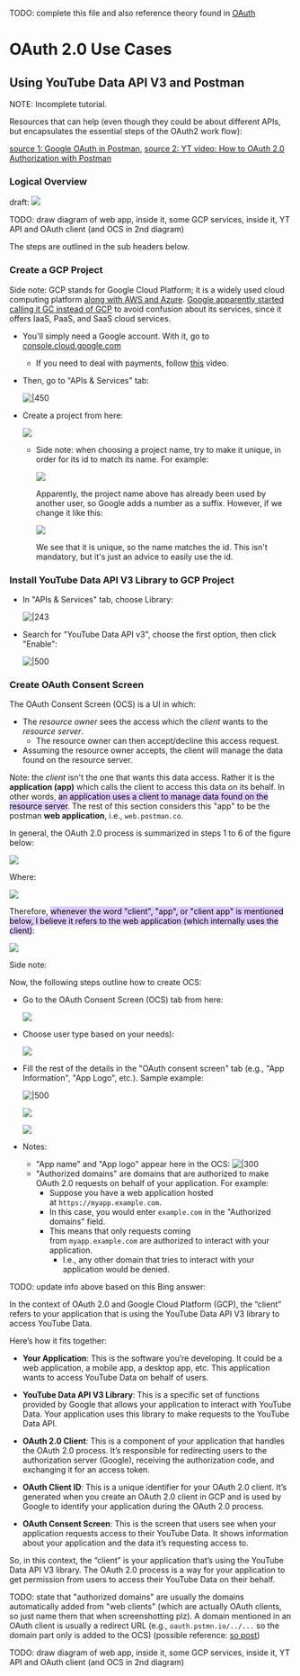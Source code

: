 
TODO: complete this file and also reference theory found in [OAuth](../Cyber%20Security/OAuth.md)

# OAuth 2.0 Use Cases

## Using YouTube Data API V3 and Postman

NOTE: Incomplete tutorial.

Resources that can help (even though they could be about different APIs, but encapsulates the essential steps of the OAuth2 work flow):

[source 1: Google OAuth in Postman](https://quickstarts.postman.com/guide/google-oauth-in-postman/index.html), [source 2: YT video: How to OAuth 2.0 Authorization with Postman](https://www.youtube.com/watch?v=zHfR96IZECQ)

### Logical Overview

draft: 
![](Attachments%20-%20Postman/Pasted%20image%2020231209044137.png)

TODO: draw diagram of web app, inside it, some GCP services, inside it, YT API and OAuth client (and OCS in 2nd diagram)

The steps are outlined in the sub headers below.

### Create a GCP Project

Side note: GCP stands for Google Cloud Platform; it is a widely used cloud computing platform [along with AWS and Azure](https://www.digitalocean.com/resources/article/comparing-aws-azure-gcp). [Google apparently started calling it GC instead of GCP](https://www.reddit.com/r/googlecloud/comments/183bq2i/what_is_the_difference_between_google_cloud_and/?ref=readnext) to avoid confusion about its services, since it offers IaaS, PaaS, and SaaS cloud services.

* You'll simply need a Google account. With it, go to [console.cloud.google.com](https://console.cloud.google.com/)
	* If you need to deal with payments, follow [this](https://www.youtube.com/watch?v=hRXMuMQQ27c) video.
* Then, go to "APIs & Services" tab:
  
  ![|450](Attachments%20-%20Postman/Pasted%20image%2020231208101323.png)
  
* Create a project from here:
  
  ![](Attachments%20-%20Postman/Pasted%20image%2020231208101717.png)
  
	* Side note: when choosing a project name, try to make it unique, in order for its id to match its name. For example:
	  
	  ![](Attachments%20-%20Postman/Pasted%20image%2020231208101931.png)
	  
	  Apparently, the project name above has already been used by another user, so Google adds a number as a suffix. However, if we change it like this:
	  
	  ![](Attachments%20-%20Postman/Pasted%20image%2020231208102031.png)
	  
	  We see that it is unique, so the name matches the id. This isn't mandatory, but it's just an advice to easily use the id.

### Install YouTube Data API V3 Library to GCP Project

* In "APIs & Services" tab, choose Library:
  
  ![|243](Attachments%20-%20Postman/Pasted%20image%2020231208102333.png)
  
* Search for "YouTube Data API v3", choose the first option, then click "Enable":
  
  ![|500](Attachments%20-%20Postman/Pasted%20image%2020231208102431.png)

### Create OAuth Consent Screen

The OAuth Consent Screen (OCS) is a UI in which:
* The *resource owner* sees the access which the *client* wants to the *resource server*.
	* The resource owner can then accept/decline this access request.
* Assuming the resource owner accepts, the client will manage the data found on the resource server.

Note: the *client* isn't the one that wants this data access. Rather it is the **application (app)** which calls the client to access this data on its behalf. In other words, <mark style="background: #D2B3FFA6;">an application uses a client to manage data found on the resource server</mark>. The rest of this section considers this "app" to be the postman **web application**, i.e., `web.postman.co`. 

In general, the OAuth 2.0 process is summarized in steps 1 to 6 of the figure below:

![](Attachments%20-%20Postman/Pasted%20image%2020231208164005.png)

Where:

![](Attachments%20-%20Postman/Pasted%20image%2020231208155914.png)

Therefore, <mark style="background: #D2B3FFA6;">whenever the word "client", "app", or "client app" is mentioned below, I believe it refers to the web application (which internally uses the client)</mark>:

![](Attachments%20-%20Postman/Pasted%20image%2020231208191818.png)

Side note: 

Now, the following steps outline how to create OCS:
* Go to the OAuth Consent Screen (OCS) tab from here:
  
  ![](Attachments%20-%20Postman/Pasted%20image%2020231208102805.png)
  
* Choose user type based on your needs):
  
  ![](Attachments%20-%20Postman/Pasted%20image%2020231208160123.png)
  
* Fill the rest of the details in the "OAuth consent screen" tab (e.g., "App Information", "App Logo", etc.). Sample example:
  
  ![|500](Attachments%20-%20Postman/Pasted%20image%2020231208160533.png)
  
  ![](Attachments%20-%20Postman/Pasted%20image%2020231208160604.png)
  
  ![](Attachments%20-%20Postman/Pasted%20image%2020231208160812.png)
  
* Notes:
	* "App name" and "App logo" appear here in the OCS:
	  ![|300](Attachments%20-%20Postman/Pasted%20image%2020231208160652.png)
	* "Authorized domains" are domains that are authorized to make OAuth 2.0 requests on behalf of your application. For example:
		* Suppose you have a web application hosted at `https://myapp.example.com`. 
		* In this case, you would enter `example.com` in the "Authorized domains" field. 
		* This means that only requests coming from `myapp.example.com` are authorized to interact with your application. 
			* I.e., any other domain that tries to interact with your application would be denied.


TODO: update info above based on this Bing answer:

In the context of OAuth 2.0 and Google Cloud Platform (GCP), the “client” refers to your application that is using the YouTube Data API V3 library to access YouTube Data.

Here’s how it fits together:

- **Your Application**: This is the software you’re developing. It could be a web application, a mobile app, a desktop app, etc. This application wants to access YouTube Data on behalf of users.
    
- **YouTube Data API V3 Library**: This is a specific set of functions provided by Google that allows your application to interact with YouTube Data. Your application uses this library to make requests to the YouTube Data API.
    
- **OAuth 2.0 Client**: This is a component of your application that handles the OAuth 2.0 process. It’s responsible for redirecting users to the authorization server (Google), receiving the authorization code, and exchanging it for an access token.
    
- **OAuth Client ID**: This is a unique identifier for your OAuth 2.0 client. It’s generated when you create an OAuth 2.0 client in GCP and is used by Google to identify your application during the OAuth 2.0 process.
    
- **OAuth Consent Screen**: This is the screen that users see when your application requests access to their YouTube Data. It shows information about your application and the data it’s requesting access to.
    

So, in this context, the “client” is your application that’s using the YouTube Data API V3 library. The OAuth 2.0 process is a way for your application to get permission from users to access their YouTube Data on their behalf.

TODO: state that "authorized domains" are usually the domains automatically added from "web clients" (which are actually OAuth clients, so just name them that when screenshotting plz). A domain mentioned in an OAuth client is usually a redirect URL (e.g., `oauth.pstmn.io/../...` so the domain part only is added to the OCS) (possible reference: [so post](https://stackoverflow.com/questions/56436510/testing-google-oauth-2-0-with-localhost#:~:text=Notice%20the%20description%20%2D%2D%20%22When%20a%20domain%20is%20used%22.%20so%20it%27s%20not%20an%20obligation%20to%20add%20authorized%20domain%20for%20consent%20screen))

TODO: draw diagram of web app, inside it, some GCP services, inside it, YT API and OAuth client (and OCS in 2nd diagram)


